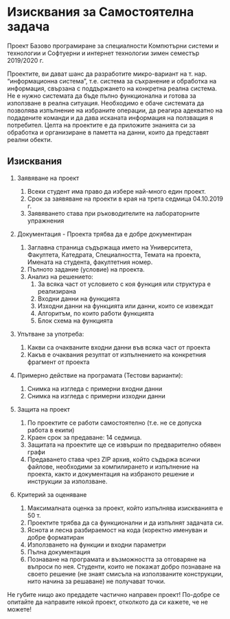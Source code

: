 # Изисквания за Самостоятелна задача

Проект Базово програмиране за специалности Компютърни системи и технологии и Софтуерни и интернет технологии зимен семестър 2019/2020 г. 

Проектите, ви дават шанс да разработите микро-вариант на т. нар. “информационна система”, т.е. система за съхранение и обработка на информация, свързана с поддържането на конкретна реална система. Не е нужно системата да бъде пълно функционална и готова за използване в реална ситуация. Необходимо е обаче системата да позволява изпълнение на избраните операции, да реагира адекватно на подадените команди и да дава исканата информация на ползващия я потребител. Целта на проектите е да приложите знанията си за обработка и организиране в паметта на данни, които да представят реални обекти. 

## Изисквания 
1. Заявяване на проект 
   1. Всеки студент има право да избере най-много един проект. 
   2. Срок за заявяване на проекти в края на трета седмица 04.10.2019 г. 
   3. Заявяването става при ръководителите на лабораторните упражнения 

2. Документация - Проекта трябва да е добре документиран 
   1. Заглавна страница съдържаща името на Университета, Факултета, Катедрата, Специалността, Темата на проекта, Имената на студента, факултетния номер. 
   2. Пълното задание (условие) на проекта. 
   3. Анализ на решението: 
       1. За всяка част от условието с коя функция или структура е реализирана 
       2. Входни данни на функцията 
       3. Изходни данни на функцията или данни, които се извеждат 
       4. Алгоритъм, по които работи функцията 
       5. Блок схема на функцията

3. Упътване за употреба:
   1. Какви са очакваните входни данни във всяка част от проекта
   2. Какъв е очаквания резултат от изпълнението на конкретния фрагмент от проекта

4. Примерно действие на програмата (Тестови варианти): 
   1. Снимка на изгледа с примерни входни данни 
   2. Снимка на изгледа с примерни изходни данни 

5. Защита на проект 
   1. По проектите се работи самостоятелно (т.е. не се допуска работа в екипи)
   2. Краен срок за предаване: 14 седмица.
   3. Защитата на проектите ще се извърши по предварително обявен графи
   4. Предаването става чрез ZIP архив, който съдържа всички файлове, необходими за компилирането и изпълнение на проекта, както и документация на избраното решение и инструкции за използване.

6. Критерий за оценяване 
   1. Максималната оценка за проект, който изпълнява изискванията е 50 т. 
   2. Проектите трябва да са функционални и да изпълнят задачата си. 
   3. Яснота и лесна разбираемост на кода (коректно именуван и добре форматиран
   4. Използването на функции и входни параметри
   5. Пълна документация 
   6. Познаване на програмата и възможността за отговаряне на въпроси по нея. Студенти, които не покажат добро познаване на своето решение (не знаят смисъла на използваните конструкции, нито начина за решаване) не получават точки. 
 
Не губите нищо ако предадете частично направен проект! По-добре се опитайте да направите някой проект, отколкото да си кажете, че не можете!
 
